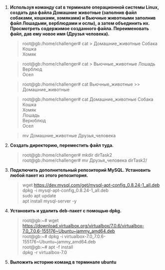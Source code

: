 
1. **Используя команду cat в терминале операционной системы Linux, создать
   два файла Домашние животные (заполнив файл собаками, кошками,
   хомяками) и Вьючные животными заполнив файл Лошадьми, верблюдами и
   ослы), а затем объединить их. Просмотреть содержимое созданного файла.
   Переименовать файл, дав ему новое имя (Друзья человека).**

   >root@gb:/home/challenger# cat > Домашние_животные
   Собака\
   Кошка\
   Хомяк

   >root@gb:/home/challenger# cat > Вьючные_животные
   Лошадь\
   Верблюд\
   Осел

   >root@gb:/home/challenger# cat Вьючные_животные >> Домашние_животные

   >root@gb:/home/challenger# cat Домашние_животные
   Собака\
   Кошка\
   Хомяк\
   Лошадь\
   Верюблюд\
   Осел

   >mv Домашние_животные Друзья_человека

2. **Создать директорию, переместить файл туда.**
   
   >root@gb:/home/challenger# mkdir dirTask2\
   >root@gb:/home/challenger# mv Друзья_человека dirTask2/

3. **Подключить дополнительный репозиторий MySQL. Установить любой пакет
   из этого репозитория.**

   >wget https://dev.mysql.com/get/mysql-apt-config_0.8.24-1_all.deb \
   >dpkg -i mysql-apt-config_0.8.24-1_all.deb\
   >sudo apt update\
   >apt install mysql-server -y

4. **Установить и удалить deb-пакет с помощью dpkg.**

   >root@gb:~# wget https://download.virtualbox.org/virtualbox/7.0.6/virtualbox-7.0_7.0.6-155176~Ubuntu~jammy_amd64.deb \
   >root@gb:~# dpkg -i virtualbox-7.0_7.0.6-155176~Ubuntu~jammy_amd64.deb \
   >root@gb:~# apt -f install \
   >dpkg -r virtualbox-7.0

5. **Выложить историю команд в терминале ubuntu**

